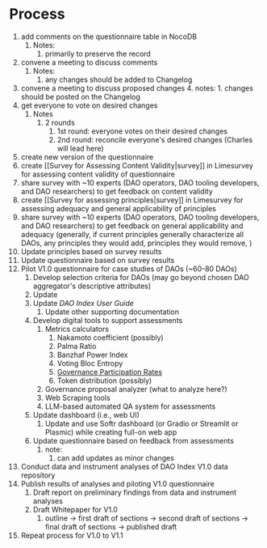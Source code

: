 # Process

1. add comments on the questionnaire table in NocoDB 
	1. Notes:
		1. primarily to preserve the record
2. convene a meeting to discuss comments 
	1. Notes:
		1. any changes should be added to Changelog
3. convene a meeting to discuss proposed changes 
	4. notes:
		1. changes should be posted on the Changelog
4.  get everyone to vote on desired changes
	1. Notes
		1. 2 rounds
			1. 1st round: everyone votes on their desired changes
			2. 2nd round: reconcile everyone's desired changes (Charles will lead here)
5. create new version of the questionnaire
6. create [[Survey for Assessing Content Validity|survey]] in Limesurvey for assessing content validity of questionnaire
7. share survey with ~10 experts (DAO operators, DAO tooling developers, and DAO researchers) to get feedback on content validity
8. create [[Survey for assessing principles|survey]] in Limesurvey for assessing adequacy and general applicability of principles
9. share survey with ~10 experts (DAO operators, DAO tooling developers, and DAO researchers) to get feedback on general applicability and adequacy (generally, if current principles generally characterize all DAOs, any principles they would add, principles they would remove, )
10. Update principles based on survey results
10. Update questionnaire based on survey results
11. Pilot V1.0 questionnaire for case studies of DAOs (~60-80 DAOs)
	1. Develop selection criteria for DAOs (may go beyond chosen DAO aggregator's descriptive attributes)
	2. Update 
	3. Update *DAO Index User Guide*
		1. Update other supporting documentation
	4. Develop digital tools to support assessments 
		1. Metrics calculators
			1. Nakamoto coefficient (possibly)
			2. Palma Ratio
			3. Banzhaf Power Index 
			4. Voting Bloc Entropy
			5. [Governance Participation Rates](https://arxiv.org/pdf/2302.12125.pdf)
			6. Token distribution (possibly)
		2. Governance proposal analyzer (what to analyze here?)
		3. Web Scraping tools
		4. LLM-based automated QA system for assessments
	5. Update dashboard (i.e., web UI)
		1. Update and use Softr dashboard (or Gradio or Streamlit or Plasmic) while creating full-on web app
	6. Update questionnaire based on feedback from assessments 
		1. note:
			1. can add updates as minor changes
12. Conduct data and instrument analyses of DAO Index V1.0 data repository
13. Publish results of analyses and piloting V1.0 questionnaire
	1. Draft report on preliminary findings from data and instrument analyses
	2. Draft Whitepaper for V1.0
		1. outline -> first draft of sections -> second draft of sections -> final draft of sections -> published draft
14. Repeat process for V1.0 to V1.1

